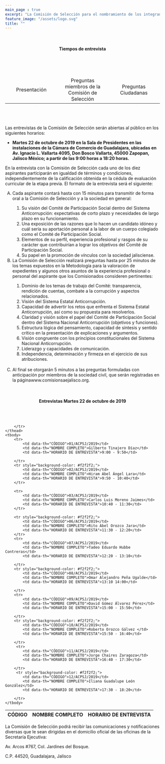 ```yaml
---
main_page : true
excerpt: "La Comisión de Selección para el nombramiento de los integrantes del Comité de Participación Social del Sistema Anticorrupción del Estado de Jalisco, se constituye por 9 ciudadanas y ciudadanos comprometidos con la vida pública de nuestra Entidad. Esta Comisión fue designada por el Congreso del Estado con fundamento en la Constitución Política de Jalisco y la Ley del Sistema Anticorrupción Local. Su labor fundamental será identificar, seleccionar y nombrar a quienes formarán el primer Comité de Participación Social del Sistema Estatal Anticorrupción, pieza vital para la sinergia entre la sociedad civil y el sector gobierno en las tareas de prevención, investigación y sanción de los actos de corrupción."
feature_image: "/assets/logo.svg"
title: ""
---
```

<p>&nbsp;</p>
<h4 style="text-align: center;">Tiempos de entrevista</h4>
<p>&nbsp;</p>
<p>&nbsp;</p>
<table class="rwd-table" id="table-wrap" style="height: 93px;" width="559">
<thead>
<tr>
<td style="width: 178px; text-align: center;">Presentaci&oacute;n</td>
<td style="width: 178px; text-align: center;">Preguntas miembros de la Comisi&oacute;n de Selecci&oacute;n</td>
<td style="width: 181px; text-align: center;">Preguntas Ciudadanas</td>
</tr>
</thead>
<tbody>
<tr>
<td style="width: 178px; text-align: center;">15 min</td>
<td style="width: 178px; text-align: center;">25 min</td>
<td style="width: 181px; text-align: center;">5 min.</td>
</tr>
</tbody>
</table>
<p><br /><br /></p>
<p>Las entrevistas de la Comisi&oacute;n de Selecci&oacute;n ser&aacute;n abiertas al p&uacute;blico en los siguientes horarios:</p>
<ul>
<li><strong>Martes 22 de octubre de 2019 en la Sala de Presidentes en las instalaciones de la C&aacute;mara de Comercio de Guadalajara, ubicadas en Av. Ignacio L. Vallarta 4095, Don Bosco Vallarta, 45000 Zapopan, Jalisco M&eacute;xico; a partir de las 9:00 horas a 18:20 horas.</strong></li>
</ul>
<p>En la entrevista con la Comisi&oacute;n de Selecci&oacute;n cada uno de los diez aspirantes participar&aacute;n en igualdad de t&eacute;rminos y condiciones, independientemente de la calificaci&oacute;n obtenida en la c&eacute;dula de evaluaci&oacute;n curricular de la etapa previa. El formato de la entrevista ser&aacute; el siguiente:</p>
<ol style="list-style-type: upper-alpha;">
<li>Cada aspirante contar&aacute; hasta con 15 minutos para transmitir de forma oral a la Comisi&oacute;n de Selecci&oacute;n y a la sociedad en general:</li>
<ol style="padding-left: 30px;">
<li>Su visi&oacute;n del Comit&eacute; de Participaci&oacute;n Social dentro del Sistema Anticorrupci&oacute;n: expectativas de corto plazo y necesidades de largo plazo en su funcionamiento.</li>
<li>Una exposici&oacute;n de las razones que lo hacen un candidato id&oacute;neo y cu&aacute;l ser&iacute;a su aportaci&oacute;n personal a la labor de un cuerpo colegiado como el Comit&eacute; de Participaci&oacute;n Social.</li>
<li>Elementos de su perfil, experiencia profesional y rasgos de su car&aacute;cter que contribuir&iacute;an a lograr los objetivos del Comit&eacute; de Participaci&oacute;n Social.</li>
<li>Su papel en la promoci&oacute;n de v&iacute;nculos con la sociedad jalisciense.</li>
</ol>
<li>La Comisi&oacute;n de Selecci&oacute;n realizar&aacute; preguntas hasta por 25 minutos de los temas expuestos en la Metodolog&iacute;a para la valoraci&oacute;n de expedientes y algunos otros asuntos de la experiencia profesional o personal del aspirante que los Comisionados consideren pertinentes:</li>
<ol style="padding-left: 30px;">
<li>Dominio de los temas de trabajo del Comit&eacute;: transparencia, rendici&oacute;n de cuentas, combate a la corrupci&oacute;n y aspectos relacionados.</li>
<li>Visi&oacute;n del Sistema Estatal Anticorrupci&oacute;n.</li>
<li>Capacidad de advertir los retos que enfrenta el Sistema Estatal Anticorrupci&oacute;n, as&iacute; como su propuesta para resolverlos.</li>
<li>Claridad y visi&oacute;n sobre el papel del Comit&eacute; de Participaci&oacute;n Social dentro del Sistema Nacional Anticorrupci&oacute;n (objetivos y funciones).</li>
<li>Estructura l&oacute;gica del pensamiento, capacidad de s&iacute;ntesis y sentido cr&iacute;tico en la presentaci&oacute;n de explicaciones y argumentos.</li>
<li>Visi&oacute;n congruente con los principios constitucionales del Sistema Nacional Anticorrupci&oacute;n.</li>
<li>Liderazgo y capacidades de comunicaci&oacute;n.</li>
<li>Independencia, determinaci&oacute;n y firmeza en el ejercicio de sus atribuciones.<br /><br /></li>
</ol>
<li>Al final se otorgar&aacute;n 5 minutos a las preguntas formuladas con anticipaci&oacute;n por miembros de la sociedad civil, que ser&aacute;n registradas en la p&aacute;ginawww.comisionsaejalisco.org.</li>
</ol>
<p>&nbsp;</p>

<h4 style="text-align:center;">Entrevistas Martes 22 de octubre de 2019</h4>
<br><br>
<table class="rwd-table" id="table-wrap">
    <thead>
        <tr>
            <th>CÓDIGO</th>
            <th>NOMBRE COMPLETO</th>
            <th>HORARIO DE ENTREVISTA</th>
           
           
        </tr>
    </thead>
    <tbody>
        <tr>
            <td data-th="CÓDIGO">01/ACPSJ/2019</td>
            <td data-th="NOMBRE COMPLETO">Gilberto Tinajero Díaz</td>
            <td data-th="HORARIO DE ENTREVISTA">9:00 - 9:50</td>

        </tr>
        <tr style="background-color: #f2f2f2;">
            <td data-th="CÓDIGO">02/ACPSJ/2019</td>
            <td data-th="NOMBRE COMPLETO">Hiram Abel Ángel Lara</td>
            <td data-th="HORARIO DE ENTREVISTA">9:50 - 10:40</td>      
        </tr>

        <tr>
            <td data-th="CÓDIGO">03/ACPSJ/2019</td>
            <td data-th="NOMBRE COMPLETO">Carlos Luis Moreno Jaimes</td>
            <td data-th="HORARIO DE ENTREVISTA">10:40 - 11:30</td>
        </tr>

        <tr style="background-color: #f2f2f2;">
            <td data-th="CÓDIGO">06/ACPSJ/2019</td>
            <td data-th="NOMBRE COMPLETO">Rito Abel Orozco Jara</td>
            <td data-th="HORARIO DE ENTREVISTA">11:30 - 12:20</td>
        </tr>
        <tr>
       		<td data-th="CÓDIGO">07/ACPSJ/2019</td>
            <td data-th="NOMBRE COMPLETO">Tadeo Eduardo Hubbe Contreras</td>
            <td data-th="HORARIO DE ENTREVISTA">12:20 - 13:10</td>
           
        </tr>
        <tr style="background-color: #f2f2f2;">
       		<td data-th="CÓDIGO">08/ACPSJ/2019</td>
            <td data-th="NOMBRE COMPLETO">Omar Alejandro Peña Ugalde</td>
            <td data-th="HORARIO DE ENTREVISTA">13:10 14:00</td>
          
        </tr>
        <tr>
       		<td data-th="CÓDIGO">09/ACPSJ/2019</td>
            <td data-th="NOMBRE COMPLETO">David Gómez Álvarez Pérez</td>
            <td data-th="HORARIO DE ENTREVISTA">15:00 - 15:50</td>
           
        </tr>
        <tr style="background-color: #f2f2f2;">
       		<td data-th="CÓDIGO">10/ACPSJ/2019</td>
            <td data-th="NOMBRE COMPLETO">Roberto Orozco Gálvez </td>
            <td data-th="HORARIO DE ENTREVISTA">15:50 - 16:40</td>
          
        </tr>
         <tr>
       		<td data-th="CÓDIGO">11/ACPSJ/2019</td>
            <td data-th="NOMBRE COMPLETO">Jorge Chaires Zaragoza</td>
            <td data-th="HORARIO DE ENTREVISTA">16:40 - 17:30</td>
          
        </tr>      
         <tr style="background-color: #f2f2f2;">
       		<td data-th="CÓDIGO">12/ACPSJ/2019</td>
            <td data-th="NOMBRE COMPLETO">Iliana Guadalupe León González</td>
            <td data-th="HORARIO DE ENTREVISTA">17:30 - 18:20</td>
          
        </tr>
    </tbody>
</table>
<p></p>
<p></p>
<p></p>

<p>La Comisión de Selección podrá recibir las comunicaciones y notificaciones diversas que le sean dirigidas en el domicilio oficial de las oficinas de la Secretaría Ejecutiva:</p> <p>Av. Arcos #767, Col. Jardines del Bosque.</p> <p>C.P. 44520, Guadalajara, Jalisco</p>


<!-- 

<h3 style="text-align:center;">Lista de los 8 aspirantes que pasan a la ronda de entrevistas para ser elegidos como un nuevo integrante del Comité de Participación Social del Sistema Anticorrupción del Estado de Jalisco.</h3>
<p></p>
<p></p>
<ul style="text-align:center;list-style-type: none;">
    <li>Bulmaro López González</li>
    <li>Marco Antonio Cortés Guardado</li>
    <li>Nancy García Vázquez</li>
    <li>Gonzalo Alejandro Verduzco Mendoza</li>
    <li>Jorge Chaires Zaragoza</li>
    <li>Alejandro Salvador Sánchez Torres</li>
    <li>José Antonio Murillo Gladin</li>
    <li>Tadeo Eduardo Hubbe Contreras</li>
</ul>
<p></p>
<p></p>
<h5>Estas entrevistas se llevarán a cabo en la siguiente fecha y horario:</h5>
<ul>
    <li>Lunes 22 de octubre de 2018 en Av. Juárez No. 976, Edificio de la Rectoría General de la Universidad de Guadalajara, piso 9, Colonia Centro, C.P. 44100, Guadalajara, Jalisco; a partir de las 9:00 horas a 15:30 horas.
    </li>
</ul>
<h5>Formato de entrevistas:</h5>
<ol>
    <li><Strong>15 minutos.</Strong> El aspirante transmitirá de forma oral a la Comisión de Selección y a la sociedad en general:
    </li>

    a. Su visión del Comité de Participación Social dentro del Sistema Anticorrupción: expectativas de corto plazo y necesidades de largo plazo en su funcionamiento.<br><br>
    b. Una exposición de las razones que lo hacen un candidato idóneo y cuál sería su aportación personal a la labor de un cuerpo colegiado como el Comité de Participación Social.<br><br>
    c. Elementos de su perfil, experiencia profesional y rasgos de su carácter que contribuirían a lograr los objetivos del Comité de Participación Social.<br><br>
    d. Su papel en la promoción de vínculos con la sociedad jalisciense.<br><br>

    <li><strong>25 minutos.</strong> El aspirante responderá preguntas de los temas expuestos en la Metodología para la valoración de expedientes y algunos otros asuntos de la experiencia profesional o personal del aspirante que los Comisionados consideren pertinentes:</li>
   
        a. Dominio de los temas de trabajo del Comité: transparencia, rendición de cuentas, combate a la corrupción y aspectos relacionados.<br><br>
        b. Visión del Sistema Estatal Anticorrupción.<br><br>
        c. Capacidad de advertir los retos que enfrenta el Sistema Estatal Anticorrupción, así como su propuesta para resolverlos.<br><br>
        d. Claridad y visión sobre el papel del Comité de Participación Social dentro del Sistema Nacional Anticorrupción (objetivos y funciones).<br><br>
        e. Estructura lógica del pensamiento, capacidad de síntesis y sentido crítico en la presentación de explicaciones y argumentos.<br><br>
        f. Visión congruente con los principios constitucionales del Sistema Nacional Anticorrupción.<br><br>
        g. Liderazgo y capacidades de comunicación.<br><br>
        h. Independencia, determinación y firmeza en el ejercicio de sus atribuciones.<br><br>
    
    <li><strong>5 minutos.</strong> El aspirante contestará preguntas, formuladas por la sociedad civil, formuladas con anticipación recibidas con al menos 24 horas de anticipación.
    </li>
</ol>
<p></p>
<p></p>
<p>Las entrevistas serán abiertas al público con la participación de la sociedad civil a través de preguntas formuladas previamente a los aspirantes vía correo electrónico a través del siguiente enlace:</p>
<p><a target="_blank" href="http://comisionsaejalisco.org/contacto/">Pregunta Ciudadana</a></p>

-->
